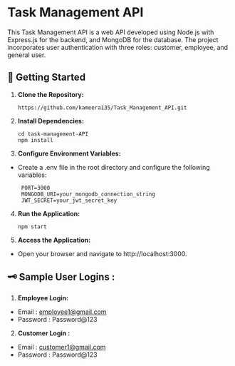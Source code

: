 # Task Management API

This Task Management API is a web API developed using Node.js with Express.js for the backend, and MongoDB for the database. The project incorporates user authentication with three roles: customer, employee, and general user.

## 🎯 Getting Started

1. __Clone the Repository:__

       https://github.com/kameera135/Task_Management_API.git

2. __Install Dependencies:__
        
       cd task-management-API
       npm install

3. __Configure Environment Variables:__

* Create a .env file in the root directory and configure the following variables:

       PORT=3000
       MONGODB_URI=your_mongodb_connection_string
       JWT_SECRET=your_jwt_secret_key
4. __Run the Application:__
           
       npm start

5. __Access the Application:__

* Open your browser and navigate to http://localhost:3000.


## 🗝️ Sample User Logins :

1. __Employee Login:__

* Email : employee1@gmail.com
* Password : Password@123

2. __Customer Login :__
* Email : customer1@gmail.com
* Password : Password@123
   
